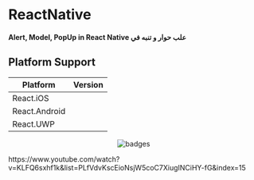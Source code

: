 # ReactNative

#### Alert, Model, PopUp in React Native علب حوار و تنبه في 

## Platform Support

|Platform|Version|
| ------------------- | :------------------: |
|React.iOS|
|React.Android|
|React.UWP|


<p align="center">
   <img src="https://i.imgur.com/2iNQXEj.gif" alt="badges" style="margin:auto">
</p>


<p>
  https://www.youtube.com/watch?v=KLFQ6sxhf1k&list=PLfVdvKscEioNsjW5coC7XiugINCiHY-fG&index=15
</p>
